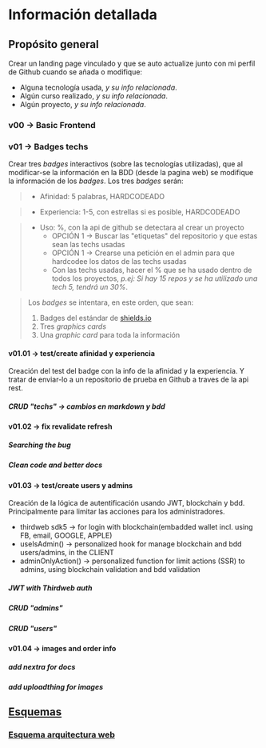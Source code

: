 # Información detallada

## Propósito general

Crear un landing page vinculado y que se auto actualize junto con mi perfil de Github cuando se añada o modifique:
- Alguna tecnología usada, _y su info relacionada_.
- Algún curso realizado, _y su info relacionada_.
- Algún proyecto, _y su info relacionada_.

### v00 -> Basic Frontend

### v01 -> Badges techs

Crear tres _badges_ interactivos (sobre las tecnologías utilizadas), que al modificar-se la información en la BDD (desde la pagina web) se modifique la información de los _badges_. Los tres _badges_ serán:

> - Afinidad: 5 palabras, HARDCODEADO

> - Experiencia: 1-5, con estrellas si es posible, HARDCODEADO 

> - Uso: %, con la api de github se detectara al crear un proyecto
>   - OPCIÓN 1 -> Buscar las "etiquetas" del repositorio y que estas sean las techs usadas
>   - OPCIÓN 1 -> Crearse una petición en el admin para que hardcodee los datos de las techs usadas
>   - Con las techs usadas, hacer el % que se ha usado dentro de todos los proyectos, _p.ej: Si hay 15 repos y se ha utilizado una tech 5, tendrá un 30%_.

> Los _badges_ se intentara, en este orden, que sean:
>   1. Badges del estándar de [shields.io](https://shields.io/) 
>   2. Tres _graphics cards_ 
>   3. Una _graphic card_ para toda la información

#### v01.01 -> test/create afinidad y experiencia

Creación del test del badge con la info de la afinidad y la experiencia. Y tratar de enviar-lo a un repositorio de prueba en Github a traves de la api rest.

##### CRUD "techs" -> cambios en markdown y bdd
#### v01.02 -> fix revalidate refresh
##### Searching the bug
##### Clean code and better docs
#### v01.03 -> test/create users y admins
Creación de la lógica de autentificación usando JWT, blockchain y bdd. Principalmente para limitar las acciones para los administradores.
- thirdweb sdk5 -> for login with blockchain(embadded wallet incl. using FB, email, GOOGLE, APPLE)
- useIsAdmin() -> personalized hook for manage blockchain and bdd users/admins, in the CLIENT
- adminOnlyAction() -> personalized function for limit actions (SSR) to admins, using blockchain validation and bdd validation
##### JWT with Thirdweb auth
##### CRUD "admins" 
##### CRUD "users"
#### v01.04 -> images and order info
##### add nextra for docs
##### add uploadthing for images


## [Esquemas](resum.md)
### [Esquema arquitectura web](resum.md/#arquitectura-web)
